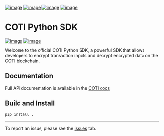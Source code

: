 [![image](https://img.shields.io/badge/Telegram-2CA5E0?style=for-the-badge&logo=telegram&logoColor=white)](https://telegram.coti.io)
[![image](https://img.shields.io/badge/Discord-5865F2?style=for-the-badge&logo=discord&logoColor=white)](https://discord.coti.io)
[![image](https://img.shields.io/badge/X-000000?style=for-the-badge&logo=x&logoColor=white)](https://twitter.coti.io)
[![image](https://img.shields.io/badge/YouTube-FF0000?style=for-the-badge&logo=youtube&logoColor=white)](https://youtube.coti.io)

# COTI Python SDK

[![image](https://img.shields.io/badge/pypi-3775A9?style=for-the-badge&logo=pypi&logoColor=white)](https://pypi.org/project/coti-sdk/)
[![image](https://img.shields.io/badge/Python-FFD43B?style=for-the-badge&logo=python&logoColor=blue)](https://www.python.org/downloads/release/python-31014/)

Welcome to the official COTI Python SDK, a powerful SDK that allows developers to encrypt transaction inputs and decrypt encrypted data on the COTI blockchain.

## Documentation

Full API documentation is available in the [COTI docs](https://docs.coti.io/coti-v2-documentation/build-on-coti/tools/python-sdk)

## Build and Install

```bash
pip install .
```

---

To report an issue, please see the [issues](https://github.com/coti-io/coti-sdk-python/issues/new) tab.